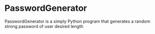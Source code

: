 # PasswordGenerator
PasswordGenerator is a simply Python program that generates a random strong password of user desired length
